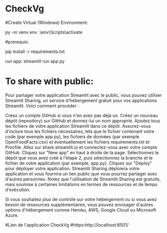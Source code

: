 # CheckVg
#Create Virtual (Windows) Environment:

py -m venv env
.\env\Scripts\activate


#prerequis: 

pip install -r requirements.txt

run app: 
streamlit run app.py           

# To share with public: 

Pour partager votre application Streamlit avec le public, vous pouvez utiliser Streamlit Sharing, un service d'hébergement gratuit pour vos applications Streamlit. Voici comment procéder :

Créez un compte GitHub si vous n'en avez pas déjà un.
Créez un nouveau dépôt (repository) sur GitHub et donnez-lui un nom approprié.
Ajoutez tous les fichiers de votre application Streamlit dans ce dépôt. Assurez-vous d'inclure tous les fichiers nécessaires, tels que le fichier contenant votre code (par exemple app.py), les fichiers de données (par exemple OpenFoodFacts.csv) et éventuellement les fichiers requirements.txt et Procfile.
Allez sur share.streamlit.io et connectez-vous avec votre compte GitHub.
Cliquez sur "New app" en haut à droite de la page.
Sélectionnez le dépôt que vous avez créé à l'étape 2, puis sélectionnez la branche et le fichier de votre application (par exemple, app.py).
Cliquez sur "Deploy" pour déployer votre application.
Streamlit Sharing déploiera votre application et vous fournira un lien public que vous pourrez partager avec d'autres personnes. Notez que l'utilisation de Streamlit Sharing est gratuite, mais soumise à certaines limitations en termes de ressources et de temps d'exécution.

Si vous souhaitez plus de contrôle sur votre hébergement ou si vous avez besoin de ressources supplémentaires, vous pouvez envisager d'autres options d'hébergement comme Heroku, AWS, Google Cloud ou Microsoft Azure.

#Lien de l'application CheckVg
#https:http://localhost:8501/
